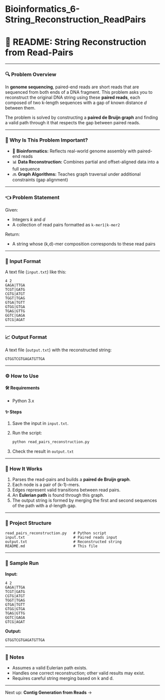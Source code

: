 # Bioinformatics_6-String_Reconstruction_ReadPairs

# 📘 README: String Reconstruction from Read-Pairs

---

### 🔍 Problem Overview

In **genome sequencing**, paired-end reads are short reads that are sequenced from both ends of a DNA fragment. This problem asks you to reconstruct the original DNA string using these **paired reads**, each composed of two k-length sequences with a gap of known distance $d$ between them.

The problem is solved by constructing a **paired de Bruijn graph** and finding a valid path through it that respects the gap between paired reads.

---

### 🧠 Why Is This Problem Important?

* 💉 **Bioinformatics:** Reflects real-world genome assembly with paired-end reads
* 📊 **Data Reconstruction:** Combines partial and offset-aligned data into a full sequence
* 🔜 **Graph Algorithms:** Teaches graph traversal under additional constraints (gap alignment)

---

### 👈 Problem Statement

Given:

* Integers $k$ and $d$
* A collection of read pairs formatted as `k-mer1|k-mer2`

Return:

* A string whose (k,d)-mer composition corresponds to these read pairs

---

### 📅 Input Format

A text file (`input.txt`) like this:

```
4 2
GAGA|TTGA
TCGT|GATG
CGTG|ATGT
TGGT|TGAG
GTGA|TGTT
GTGG|GTGA
TGAG|GTTG
GGTC|GAGA
GTCG|AGAT
```

---

### 📈 Output Format

A text file (`output.txt`) with the reconstructed string:

```
GTGGTCGTGAGATGTTGA
```

---

### ⚙️ How to Use

#### 🛠️ Requirements

* Python 3.x

#### ✨ Steps

1. Save the input in `input.txt`.
2. Run the script:

   ```bash
   python read_pairs_reconstruction.py
   ```
3. Check the result in `output.txt`

---

### 🧪 How It Works

1. Parses the read-pairs and builds a **paired de Bruijn graph**.
2. Each node is a pair of (k-1)-mers.
3. Edges represent valid transitions between read pairs.
4. An **Eulerian path** is found through this graph.
5. The output string is formed by merging the first and second sequences of the path with a $d$-length gap.

---

### 📁 Project Structure

```
read_pairs_reconstruction.py   # Python script
input.txt                      # Paired reads input
output.txt                     # Reconstructed string
README.md                      # This file
```

---

### 📆 Sample Run

**Input:**

```
4 2
GAGA|TTGA
TCGT|GATG
CGTG|ATGT
TGGT|TGAG
GTGA|TGTT
GTGG|GTGA
TGAG|GTTG
GGTC|GAGA
GTCG|AGAT
```

**Output:**

```
GTGGTCGTGAGATGTTGA
```

---

### 📌 Notes

* Assumes a valid Eulerian path exists.
* Handles one correct reconstruction; other valid results may exist.
* Requires careful string merging based on k and d.

---

Next up: **Contig Generation from Reads** →
